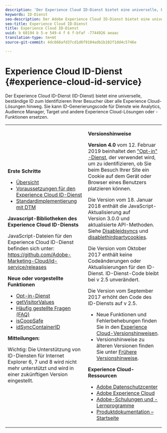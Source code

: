 ```yaml
---
description: 'Der Experience Cloud ID-Dienst bietet eine universelle, beständige ID zum Identifizieren Ihrer Besucher über alle Experience Cloud-Lösungen hinweg. '
keywords: ID-Dienst
seo-description: Der Adobe Experience Cloud ID-Dienst bietet eine universelle, beständige ID, die Ihre Besucher für alle Lösungen in der Experience Cloud identifiziert. Sie kann ID-Generierungscode für Dienste wie Analytics, Audience Manager, Target und andere Experience Cloud-Lösungen oder -Funktionen ersetzen.
seo-title: Experience Cloud ID-Dienst
title: Experience Cloud ID-Dienst
uuid: b 68194 b 5-e 549-4 f 6 f-bfaf -7744926 aeaac
translation-type: tm+mt
source-git-commit: 4dc668afd37cd1d6f9104adb1b102f1dd4c5746e

---
```



# Experience Cloud ID-Dienst {#experience-cloud-id-service}

Der Experience Cloud ID-Dienst (ID-Dienst) bietet eine universelle, beständige ID zum Identifizieren Ihrer Besucher über alle Experience Cloud-Lösungen hinweg. Sie kann ID-Generierungscode für Dienste wie Analytics, Audience Manager, Target und andere Experience Cloud-Lösungen oder -Funktionen ersetzen.

<table id="table_5E612F746A704FE095B809A013EE977F" class="simpletable"> 
 <tbody> 
  <tr> 
   <td colname="col1"> <p> <b>Erste Schritte</b> </p> <p> 
     <ul id="ul_D5EC6A54A03F4AB595B588116A7C1296"> 
      <li id="li_845F6DE25A1241439BCDCBC00459D7EB"> <a href="mcvid-introduction/mcvid-overview.md" format="dita" scope="local">Übersicht  </a> </li> 
      <li id="li_47F399E1D4AF4F08BD647DF01A423BA7"> <a href="mcvid-reference/mcvid-requirements.md" format="dita" scope="local"> Voraussetzungen für den Experience Cloud ID-Dienst </a> </li> 
      <li id="li_CBEEE79B45644F28A52B58DDF23DAD4F"> <a href="mcvid-implementation-guides/mcvid-standard.md#concept-89cd0199a9634fc48644f2d61e3d2445" format="dita" scope="local"> Standardimplementierung mit DTM </a> </li> 
     </ul> </p> <p><b>Javascript-Bibliotheken des Experience Cloud ID-Diensts</b> </p> <p>JavaScript-Dateien für den Experience Cloud ID-Dienst befinden sich unter: <a href="https://github.com/Adobe-Marketing-Cloud/id-service/releases" format="https" scope="external">https://github.com/Adobe-Marketing-Cloud/id-service/releases</a> </p> <p> <b>Neue oder vorgestellte Funktionen</b> </p> <p> 
     <ul id="ul_B0A25B6827734D55BB1E20D12334AC21"> 
      <li id="li_A66924F4948F4A5ABA545A89A28A6F6A"><a href="mcvid-implementation-guides/opt-in-service/mcvid-optin-overview.md#concept-f9b5db0d27a245fbadd3e19162319360" format="dita" scope="local"> Opt-in-Dienst</a> </li> 
      <li id="li_92D49CB788AD478EA74BCF5328CB9A14"> <a href="mcvid-library/mcvid-get-set/mcvid-getvisitorvalues.md#reference-b8c9e17c170c4291829a792df46ce279" format="dita" scope="local"> getVisitorValues </a> </li> 
      <li id="li_9E512C6DD15C46C3ABD06ACD60D97E4A"> <a href="mcvid-faq-intro/mcvid-faq-intro.md" format="dita" scope="local">Häufig gestellte Fragen (FAQ)</a> </li> 
      <li id="li_B28082F3D075413D89E5AFB718657E17"> <a href="mcvid-library/mcvid-function-vars/mcvid-coopsafe.md#reference-7fbed36f38a048d1a5883c53d430ddf4" format="dita" scope="local"> isCoopSafe </a> </li> 
      <li id="li_7744A4898EA542B9BF009D2066810050"> <a href="mcvid-library/mcvid-function-vars/mcvid-idsyncontainerid.md#reference-5cfbed2240fa4def90f535f017a36015" format="dita" scope="local"> idSyncContainerID </a> </li> 
     </ul> </p> 
    <draft-comment> 
     <p> <b>Mitteilungen:</b> </p> 
     <p> <p>Wichtig: Die Unterstützung von ID-Diensten für Internet Explorer 6, 7 und 8 wird nicht mehr unterstützt und wird in einer zukünftigen Version eingestellt. </p> </p> 
    </draft-comment> </td> 
   <td colname="col2"> <p> <b>Versionshinweise</b> </p> <p><b>Version 4.0</b> vom 12. Februar 2019 beinhaltet den <a href="mcvid-implementation-guides/opt-in-service/mcvid-optin-overview.md#concept-f9b5db0d27a245fbadd3e19162319360" format="dita" scope="local"> "Opt-in" -Dienst,</a> der verwendet wird, um zu identifizieren, ob Sie beim Besuch Ihrer Site ein Cookie auf dem Gerät oder Browser eines Benutzers platzieren können. </p> <p>Die Version vom 18. Januar 2018 enthält die JavaScript-Aktualisierung auf Version 3.0.0 und aktualisierte API-Methoden. Siehe <a href="mcvid-library/mcvid-function-vars/mcvid-disableidsync.md#reference-589d6b489ac64eddb5a7ff758945e414" format="dita" scope="local"> Disableidsyncs</a> und <a href="mcvid-library/mcvid-function-vars/mcvid-disable-cookies.md#reference-2dd2d60d12f34f0b98bbb5606b3734cc" format="dita" scope="local"> disablethirdpartycookies</a>. </p> 
    <draft-comment> 
     <p>Die Version vom Oktober 2017 enthält keine Codeänderungen oder Aktualisierungen für den ID-Dienst. ID-Dienst-Code bleibt bei v 2.5 unverändert. </p> 
    </draft-comment> 
    <draft-comment> 
     <p> Die Version vom September 2017 erhöht den Code des ID-Diensts auf v 2.5. </p> 
    </draft-comment> <p> 
     <ul id="ul_4F06F170F214492780C7D25A069F799F"> 
      <li id="li_45A7CD556FE44F4DAB035C736A058F36"> Neue Funktionen und Fehlerbehebungen finden Sie in den <a href="https://marketing.adobe.com/resources/help/en_US/whatsnew/" format="https" scope="external">Experience Cloud-Versionshinweisen</a>. </li> 
      <li id="li_10CC4FBFEFC947CA9AD15F52D9715257">Versionshinweise zu älteren Versionen finden Sie unter <a href="https://marketing-stage.adobe.com/resources/help/en_US/whatsnew/c_legacy_releases.html" format="html" scope="external">Frühere Versionshinweise</a>. </li> 
     </ul> </p> <p> <b>Experience Cloud-Ressourcen</b> </p> <p> 
     <ul id="ul_E30EC96BDC624B5591F0470D430B7F41"> 
      <li id="li_F3A5CCFAE0F247CEB41A03CA8E03106B"> <a href="http://www.adobe.com/privacy.html" format="http" scope="external"> Adobe Datenschutzcenter</a> </li> 
      <li id="li_A54C1EB170EA4B8FA6A81B90AB0C39DD"> <a href="http://www.adobe.com/marketing-cloud.html" scope="external" format="http"> Adobe Experience Cloud</a> </li> 
      <li id="li_1938F7044F544481A6CC0F45CC22B80A"> <a href="http://helpx.adobe.com/learning.html?promoid=KAUDK" scope="external" format="http"> Adobe-Schulungen und -Lernprogramme</a> </li> 
      <li id="li_C71459E0D1464C05B8B9387C43541F17"> <a href="https://marketing.adobe.com/resources/help/en_US/home/index.html" scope="external" format="https"> Produktdokumentation – Startseite</a> </li> 
     </ul> </p> </td> 
  </tr> 
 </tbody> 
</table>

